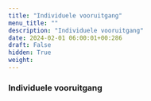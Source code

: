 ```yaml
---
title: "Individuele vooruitgang"
menu_title: ""
description: "Individuele vooruitgang"
date: 2024-02-01 06:00:01+00:286
draft: False
hidden: True
weight:
---
```

### Individuele vooruitgang
